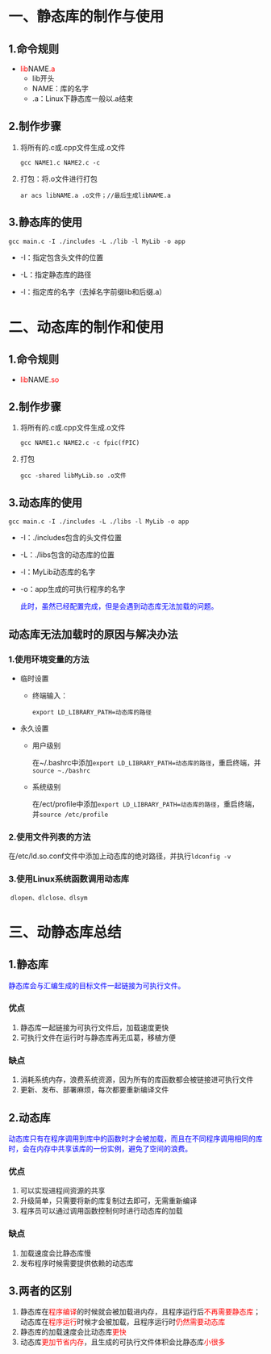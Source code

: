 # 一、静态库的制作与使用

## 1.命令规则

- <font color=red>lib</font>NAME<font color=red>.a</font>
    - lib开头
    - NAME：库的名字
    - .a：Linux下静态库一般以.a结束

## 2.制作步骤

1. 将所有的.c或.cpp文件生成.o文件

    `gcc NAME1.c NAME2.c -c`

2. 打包：将.o文件进行打包

    `ar acs libNAME.a .o文件；//最后生成libNAME.a`

## 3.静态库的使用

`gcc main.c -I ./includes -L ./lib -l MyLib -o app`

- -I：指定包含头文件的位置

- -L：指定静态库的路径
- -l：指定库的名字（去掉名字前缀lib和后缀.a）

# 二、动态库的制作和使用

## 1.命令规则

- <font color=red>lib</font>NAME<font color=red>.so</font>

## 2.制作步骤

1. 将所有的.c或.cpp文件生成.o文件

    `gcc NAME1.c NAME2.c -c fpic(fPIC)`

2. 打包

    `gcc -shared libMyLib.so .o文件`

## 3.动态库的使用

`gcc main.c -I ./includes -L ./libs -l MyLib -o app`

- -I：./includes包含的头文件位置

- -L：./libs包含的动态库的位置

- -l：MyLib动态库的名字

- -o：app生成的可执行程序的名字

    <font color=blue>此时，虽然已经配置完成，但是会遇到动态库无法加载的问题。</font>

## 动态库无法加载时的原因与解决办法

### 1.使用环境变量的方法

- 临时设置

    - 终端输入：

        `export LD_LIBRARY_PATH=动态库的路径`

- 永久设置

    - 用户级别

        在~/.bashrc中添加`export LD_LIBRARY_PATH=动态库的路径`，重启终端，并`source ~./bashrc`

    - 系统级别

        在/ect/profile中添加`export LD_LIBRARY_PATH=动态库的路径`，重启终端，并`source /etc/profile`

### 2.使用文件列表的方法

​		在/etc/ld.so.conf文件中添加上动态库的绝对路径，并执行`ldconfig -v`

### 3.使用Linux系统函数调用动态库

​		`dlopen、dlclose、dlsym`

# 三、动静态库总结

## 1.静态库

<font color=blue>静态库会与汇编生成的目标文件一起链接为可执行文件。</font>

### 优点

1. 静态库一起链接为可执行文件后，加载速度更快
2. 可执行文件在运行时与静态库再无瓜葛，移植方便

### 缺点

1. 消耗系统内存，浪费系统资源，因为所有的库函数都会被链接进可执行文件
2. 更新、发布、部署麻烦，每次都要重新编译文件

## 2.动态库

<font color=blue>动态库只有在程序调用到库中的函数时才会被加载，而且在不同程序调用相同的库时，会在内存中共享该库的一份实例，避免了空间的浪费。</font>

### 优点

1. 可以实现进程间资源的共享
2. 升级简单，只需要将新的库复制过去即可，无需重新编译
3. 程序员可以通过调用函数控制何时进行动态库的加载

### 缺点

1. 加载速度会比静态库慢
2. 发布程序时候需要提供依赖的动态库

## 3.两者的区别

1. 静态库在<font color=red>程序编译</font>的时候就会被加载进内存，且程序运行后<font color=red>不再需要静态库</font>；动态库在<font color=red>程序运行</font>时候才会被加载，且程序运行时<font color=red>仍然需要动态库</font>
2. 静态库的加载速度会比动态库<font color=red>更快</font>
3. 动态库<font color=red>更加节省内存</font>，且生成的可执行文件体积会比静态库<font color=red>小很多</font>





















